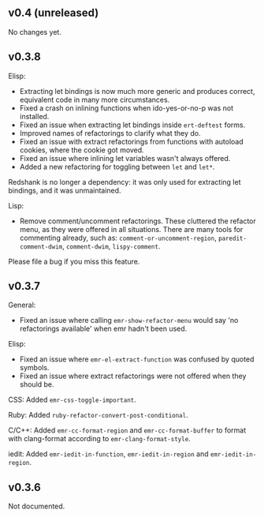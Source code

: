 ## v0.4 (unreleased)

No changes yet.

## v0.3.8

Elisp:

* Extracting let bindings is now much more generic and produces
  correct, equivalent code in many more circumstances.
* Fixed a crash on inlining functions when ido-yes-or-no-p was not
  installed.
* Fixed an issue when extracting let bindings inside `ert-deftest`
  forms.
* Improved names of refactorings to clarify what they do.
* Fixed an issue with extract refactorings from functions with
  autoload cookies, where the cookie got moved.
* Fixed an issue where inlining let variables wasn't always offered.
* Added a new refactoring for toggling between `let` and `let*`.

Redshank is no longer a dependency: it was only used for extracting
let bindings, and it was unmaintained.

Lisp:

* Remove comment/uncomment refactorings. These cluttered the refactor
  menu, as they were offered in all situations. There are many tools
  for commenting already, such as: `comment-or-uncomment-region`,
  `paredit-comment-dwim`, `comment-dwim`, `lispy-comment`.

Please file a bug if you miss this feature.

## v0.3.7

General:

* Fixed an issue where calling `emr-show-refactor-menu` would say 'no
  refactorings available' when emr hadn't been used.

Elisp:

* Fixed an issue where `emr-el-extract-function` was confused by
quoted symbols.
* Fixed an issue where extract refactorings were not offered when they
  should be.

CSS: Added `emr-css-toggle-important`.

Ruby: Added `ruby-refactor-convert-post-conditional`.

C/C++: Added `emr-cc-format-region` and `emr-cc-format-buffer` to
format with clang-format according to `emr-clang-format-style`.

iedit: Added `emr-iedit-in-function`, `emr-iedit-in-region` and
`emr-iedit-in-region`.

## v0.3.6

Not documented.
